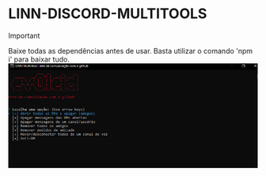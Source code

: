 # LINN-DISCORD-MULTITOOLS
> [!IMPORTANT]  
> Baixe todas as dependências antes de usar. Basta utilizar o comando 'npm i' para baixar tudo.
 ![preview](multi-tools-PREVIEW.png)
